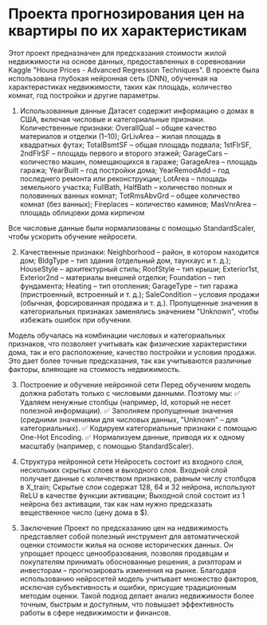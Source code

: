 # Проекта прогнозирования цен на квартиры по их характеристикам

  Этот проект предназначен для предсказания стоимости жилой недвижимости на основе данных, предоставленных в соревновании Kaggle "House Prices - Advanced Regression Techniques". В проекте была использована глубокая нейронная сеть (DNN), обученная на характеристиках недвижимости, таких как площадь, количество комнат, год постройки и другие параметры.

1. Использованные данные
  Датасет содержит информацию о домах в США, включая числовые и категориальные признаки.
  Количественные признаки:
  OverallQual – общее качество материалов и отделки (1–10);
  GrLivArea – жилая площадь в квадратных футах;
  TotalBsmtSF – общая площадь подвала;
  1stFlrSF, 2ndFlrSF – площадь первого и второго этажей;
  GarageCars – количество машин, помещающихся в гараже;
  GarageArea – площадь гаража;
  YearBuilt – год постройки дома;
  YearRemodAdd – год последнего ремонта или реконструкции;
  LotArea – площадь земельного участка;
  FullBath, HalfBath – количество полных и половинных ванных комнат;
  TotRmsAbvGrd – общее количество комнат (без ванных);
  Fireplaces – количество каминов;
  MasVnrArea – площадь облицовки дома кирпичом

Все числовые данные были нормализованы с помощью StandardScaler, чтобы ускорить обучение нейросети.

2. Качественные признаки:
  Neighborhood – район, в котором находится дом;
  BldgType – тип здания (отдельный дом, таунхаус и т. д.);
  HouseStyle – архитектурный стиль;
  RoofStyle – тип крыши;
  Exterior1st, Exterior2nd – материалы внешней отделки;
  Foundation – тип фундамента;
  Heating – тип отопления;
  GarageType – тип гаража (пристроенный, встроенный и т. д.);
  SaleCondition – условия продажи (обычная, форсированная продажа и т. д.).
  Пропущенные значения в категориальных признаках заменялись значением "Unknown", чтобы избежать ошибок при обучении.

  Модель обучалась на комбинации числовых и категориальных признаков, что позволяет учитывать как физические характеристики дома, так и его расположение, качество постройки и условия продажи. Это дает более точные предсказания, так как учитываются различные факторы, влияющие на стоимость недвижимость.

3. Построение и обучение нейронной сети
Перед обучением модель должна работать только с числовыми данными. Поэтому мы:
  ✅ Удаляем ненужные столбцы (например, Id, который не несет полезной информации).
  ✅ Заполняем пропущенные значения (средними значениями для числовых данных, "Unknown" – для категориальных).
  ✅ Кодируем категориальные признаки с помощью One-Hot Encoding.
  ✅ Нормализуем данные, приводя их к одному масштабу (например, с помощью StandardScaler).

4. Структура нейронной сети
   Нейросеть состоит из входного слоя, нескольких скрытых слоев и выходного слоя.
   Входной слой получает данные с количеством признаков, равным числу столбцов в X_train;
   Скрытые слои содержат 128, 64 и 32 нейрона, используют ReLU в качестве функции активации;
   Выходной слой состоит из 1 нейрона без активации, так как нам нужно предсказать вещественное число (цену дома в $).

5. Заключение
Проект по предсказанию цен на недвижимость представляет собой полезный инструмент для автоматической оценки стоимости жилья на основе исторических данных. Он упрощает процесс ценообразования, позволяя продавцам и покупателям принимать обоснованные решения, а риэлторам и инвесторам – прогнозировать изменения на рынке. Благодаря использованию нейросетей модель учитывает множество факторов, исключая субъективность и ошибки, присущие традиционным методам оценки. Такой подход делает анализ недвижимости более точным, быстрым и доступным, что повышает эффективность работы в сфере недвижимости и финансов.

